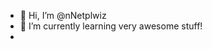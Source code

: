 - 👋 Hi, I’m @nNetplwiz
- 🌱 I’m currently learning very awesome stuff!
- 

<!---
nNetplwiz/nNetplwiz is a ✨ special ✨ repository because its `README.md` (this file) appears on your GitHub profile.
You can click the Preview link to take a look at your changes.
--->
